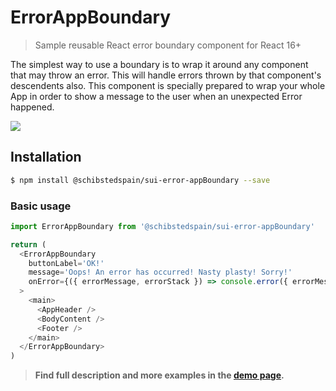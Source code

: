# ErrorAppBoundary

> Sample reusable React error boundary component for React 16+

The simplest way to use a boundary is to wrap it around any component that may throw an error. This will handle errors thrown by that component's descendents also. This component is specially prepared to wrap your whole App in order to show a message to the user when an unexpected Error happened.

![](https://media.github.schibsted.io/user/1648/files/69aad502-996d-11e8-9eff-4f12f5f927e7)

## Installation

```sh
$ npm install @schibstedspain/sui-error-appBoundary --save
```

### Basic usage
```js
import ErrorAppBoundary from '@schibstedspain/sui-error-appBoundary'

return (
  <ErrorAppBoundary
    buttonLabel='OK!'
    message='Oops! An error has occurred! Nasty plasty! Sorry!'
    onError={({ errorMessage, errorStack }) => console.error({ errorMessage, errorStack })}
  >
    <main>
      <AppHeader />
      <BodyContent />
      <Footer />
    </main>
  </ErrorAppBoundary>
)
```


> **Find full description and more examples in the [demo page](#).**
